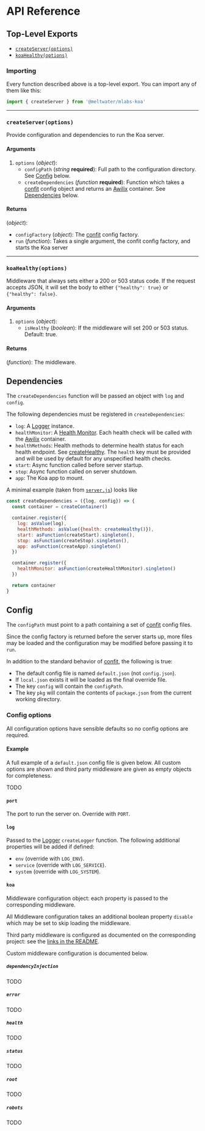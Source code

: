 # API Reference

## Top-Level Exports

- [`createServer(options)`](#createserveroptions)
- [`koaHealthy(options)`](#koahealthyoptions)

### Importing

Every function described above is a top-level export.
You can import any of them like this:

```js
import { createServer } from '@meltwater/mlabs-koa'
```

---
### `createServer(options)`

Provide configuration and dependencies to run the Koa server.

#### Arguments

1. `options` (*object*):
    - `configPath` (*string* **required**):
      Full path to the configuration directory.
      See [Config](#config) below.
    - `createDependencies` (*function* **required**):
      Function which takes a [confit] config object
      and returns an [Awilix] container.
      See [Dependencies](#dependencies) below.

#### Returns

(*object*):
  - `configFactory` (*object*):
    The [confit] config factory.
  - `run` (*function*):
    Takes a single argument, the confit config factory,
    and starts the Koa server

---
### `koaHealthy(options)`

Middleware that always sets either a 200 or 503 status code.
If the request accepts JSON, it will set the body to either
`{"healthy": true}` or `{"healthy": false}`.

#### Arguments

1. `options` (*object*):
    - `isHealthy` (*boolean*):
      If the middleware will set 200 or 503 status.
      Default: true.

#### Returns

(*function*): The middleware.

## Dependencies

The `createDependencies` function will be passed an object with
`log` and `config`.

The following dependencies must be registered in `createDependencies`:

  - `log`: A [Logger] instance.
  - `healthMonitor`: A [Health Monitor].
    Each health check will be called with the [Awilix] container.
  - `healthMethods`: Health methods to determine health status
    for each health endpoint.
    See [createHealthy].
    The `health` key must be provided and will be used by default
    for any unspecified health checks.
  - `start`: Async function called before server startup.
  - `stop`: Async function called on server shutdown.
  - `app`: The Koa app to mount.

A minimal example (taken from [`server.js`](../examples/server.js)) looks like

```js
const createDependencies = ({log, config}) => {
  const container = createContainer()

  container.register({
    log: asValue(log),
    healthMethods: asValue({health: createHealthy()}),
    start: asFunction(createStart).singleton(),
    stop: asFunction(createStop).singleton(),
    app: asFunction(createApp).singleton()
  })

  container.register({
    healthMonitor: asFunction(createHealthMonitor).singleton()
  })

  return container
}
```

## Config

The `configPath` must point to a path containing a set of [confit] config files.

Since the config factory is returned before the server starts up,
more files may be loaded and the configuration may be modified
before passing it to `run`.

In addition to the standard behavior of [confit],
the following is true:

- The default config file is named `default.json` (not `config.json`).
- If `local.json` exists it will be loaded as the final override file.
- The key `config` will contain the `configPath`.
- The key `pkg` will contain the contents of `package.json` from the
  current working directory.

### Config options

All configuration options have sensible defaults
so no config options are required.

#### Example

A full example of a `default.json` config file is given below.
All custom options are shown and third party middleware
are given as empty objects for completeness.

TODO

#### `port`

The port to run the server on.
Override with `PORT`.

#### `log`

Passed to the [Logger] `createLogger` function.
The following additional properties will be added if defined:

- `env` (override with `LOG_ENV`).
- `service` (override with `LOG_SERVICE`).
- `system` (override with `LOG_SYSTEM`).

#### `koa`

Middleware configuration object:
each property is passed to the corresponding middleware.

All Middleware configuration takes an additional boolean
property `disable` which may be set to skip loading the middleware.

Third party middleware is configured as documented on
the corresponding project:
see the [links in the README](../README.md#middleware).

Custom middleware configuration is documented below.

##### `dependencyInjection`

TODO

##### `error`

TODO

##### `health`

TODO

##### `status`

TODO

##### `root`

TODO

##### `robots`

TODO

[Awilix]: https://github.com/jeffijoe/awilix
[confit]: https://github.com/krakenjs/confit
[Logger]:  https://github.com/meltwater/mlabs-logger
[Health Monitor]: https://github.com/meltwater/mlabs-health/tree/master/docs#createhealthmonitortargets-options
[createHealthy]: https://github.com/meltwater/mlabs-health/tree/master/docs#createhealthyoptions

